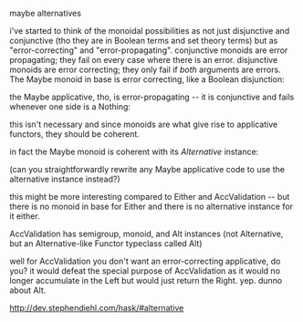 maybe alternatives

i've started to think of the monoidal possibilities as not just disjunctive and conjunctive (tho they are in Boolean terms and set theory terms) but as "error-correcting" and "error-propagating". conjunctive monoids are error propagating; they fail on every case where there is an error. disjunctive monoids are error correcting; they only fail if *both* arguments are errors. The Maybe monoid in base is error correcting, like a Boolean disjunction:

the Maybe applicative, tho, is error-propagating -- it is conjunctive and fails whenever one side is a Nothing:

this isn't necessary and since monoids are what give rise to applicative functors, they should be coherent.

in fact the Maybe monoid is coherent with its *Alternative* instance:

(can you straightforwardly rewrite any Maybe applicative code to use the alternative instance instead?)

this might be more interesting compared to Either and AccValidation -- but there is no monoid in base for Either and there is no alternative instance for it either. 

AccValidation has semigroup, monoid, and Alt instances (not Alternative, but an Alternative-like Functor typeclass called Alt)

well for AccValidation you don't want an error-correcting applicative, do you? it would defeat the special purpose of AccValidation as it would no longer accumulate in the Left but would just return the Right. yep. dunno about Alt.

http://dev.stephendiehl.com/hask/#alternative


